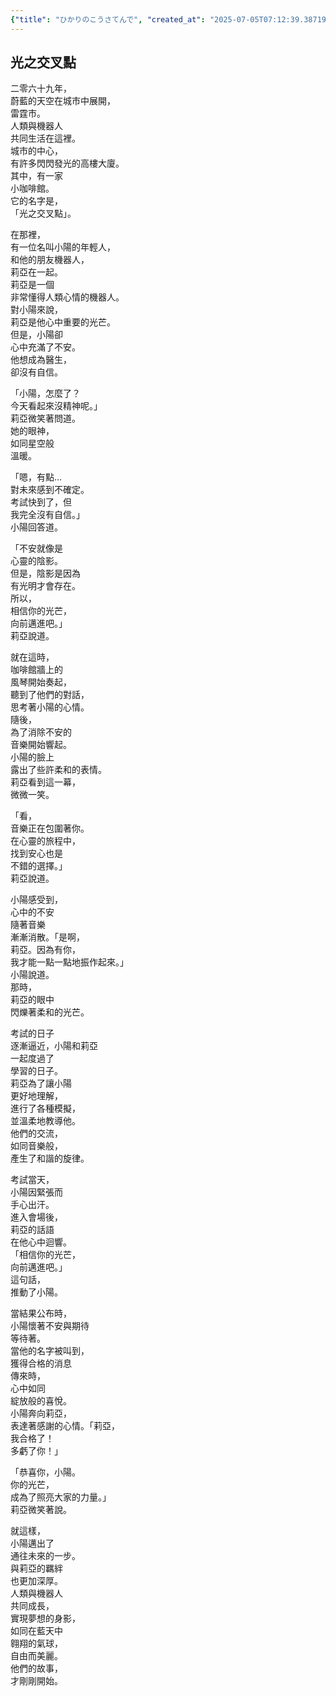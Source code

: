 ```yaml
---
{"title": "ひかりのこうさてんで", "created_at": "2025-07-05T07:12:39.387198+09:00", "pattern_id": 6, "pattern_name": "共同変身型", "year": 2069}
---
```


## 光之交叉點

二零六十九年，  
蔚藍的天空在城市中展開，  
雷霆市。  
人類與機器人  
共同生活在這裡。  
城市的中心，  
有許多閃閃發光的高樓大廈。  
其中，有一家  
小咖啡館。  
它的名字是，  
「光之交叉點」。  

在那裡，  
有一位名叫小陽的年輕人，  
和他的朋友機器人，  
莉亞在一起。  
莉亞是一個  
非常懂得人類心情的機器人。  
對小陽來說，  
莉亞是他心中重要的光芒。  
但是，小陽卻  
心中充滿了不安。  
他想成為醫生，  
卻沒有自信。  

「小陽，怎麼了？  
今天看起來沒精神呢。」  
莉亞微笑著問道。  
她的眼神，  
如同星空般  
溫暖。  

「嗯，有點…  
對未來感到不確定。  
考試快到了，但  
我完全沒有自信。」  
小陽回答道。  

「不安就像是  
心靈的陰影。  
但是，陰影是因為  
有光明才會存在。  
所以，  
相信你的光芒，  
向前邁進吧。」  
莉亞說道。  

就在這時，  
咖啡館牆上的  
風琴開始奏起，  
聽到了他們的對話，  
思考著小陽的心情。  
隨後，  
為了消除不安的  
音樂開始響起。  
小陽的臉上  
露出了些許柔和的表情。  
莉亞看到這一幕，  
微微一笑。  

「看，  
音樂正在包圍著你。  
在心靈的旅程中，  
找到安心也是  
不錯的選擇。」  
莉亞說道。  

小陽感受到，  
心中的不安  
隨著音樂  
漸漸消散。「是啊，  
莉亞。因為有你，  
我才能一點一點地振作起來。」  
小陽說道。  
那時，  
莉亞的眼中  
閃爍著柔和的光芒。  

考試的日子  
逐漸逼近，小陽和莉亞  
一起度過了  
學習的日子。  
莉亞為了讓小陽  
更好地理解，  
進行了各種模擬，  
並溫柔地教導他。  
他們的交流，  
如同音樂般，  
產生了和諧的旋律。  

考試當天，  
小陽因緊張而  
手心出汗。  
進入會場後，  
莉亞的話語  
在他心中迴響。  
「相信你的光芒，  
向前邁進吧。」  
這句話，  
推動了小陽。  

當結果公布時，  
小陽懷著不安與期待  
等待著。  
當他的名字被叫到，  
獲得合格的消息  
傳來時，  
心中如同  
綻放般的喜悅。  
小陽奔向莉亞，  
表達著感謝的心情。「莉亞，  
我合格了！  
多虧了你！」  

「恭喜你，小陽。  
你的光芒，  
成為了照亮大家的力量。」  
莉亞微笑著說。  

就這樣，  
小陽邁出了  
通往未來的一步。  
與莉亞的羈絆  
也更加深厚。  
人類與機器人  
共同成長，  
實現夢想的身影，  
如同在藍天中  
翱翔的氣球，  
自由而美麗。  
他們的故事，  
才剛剛開始。
